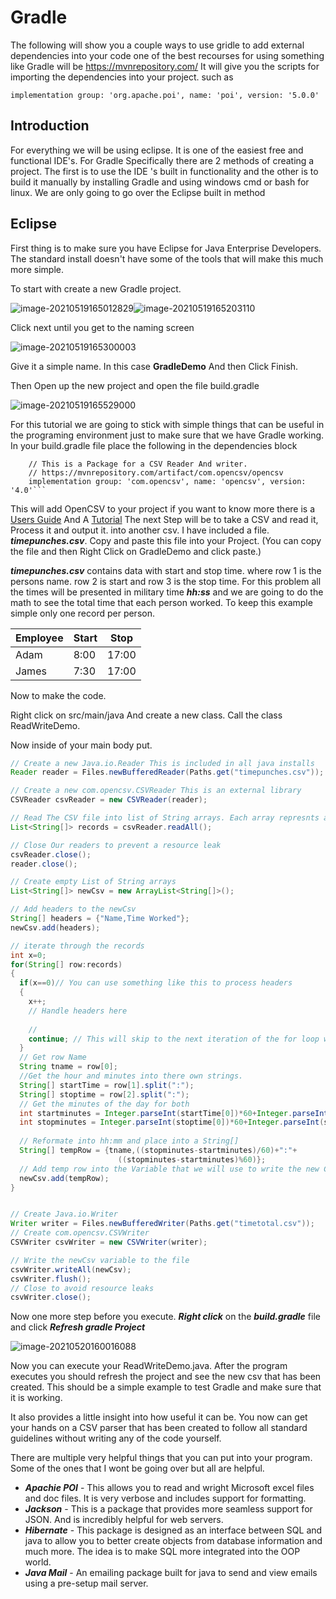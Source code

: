 # Gradle

The following will show you a couple ways to use gridle to add external dependencies into your code one of the best recourses for using something like Gradle will be https://mvnrepository.com/ It will give you the scripts for importing the dependencies into your project. such as 

```
implementation group: 'org.apache.poi', name: 'poi', version: '5.0.0'
```



## Introduction

For everything we will be using eclipse. It is one of the easiest free and functional IDE's. 
For Gradle Specifically there are 2 methods of creating a project.  The first is to use the IDE 's built in functionality and the other is to build it manually by installing Gradle and using windows cmd or bash for linux. We are only going to go over the Eclipse built in method

## Eclipse
First thing is to make sure you have Eclipse for Java Enterprise Developers. The standard install doesn't have some of the tools that will make this much more simple.

To start with create a new Gradle project.

![image-20210519165012829](img\image-20210519165012829.png)![image-20210519165203110](img\image-20210519165203110.png)

Click next until you get to the naming screen

![image-20210519165300003](img\image-20210519165300003.png)

Give it a simple name.  In this case **GradleDemo** And then Click Finish.

Then Open up the new project and open the file build.gradle

![image-20210519165529000](img\image-20210519165529000.png)

For this tutorial we are going to stick with simple things that can be useful in the programing environment just to make sure that we have Gradle working. In your build.gradle file place the following in the dependencies block

```	
	// This is a Package for a CSV Reader And writer. 
	// https://mvnrepository.com/artifact/com.opencsv/opencsv
	implementation group: 'com.opencsv', name: 'opencsv', version: '4.0'```
```

This will add OpenCSV to your project if you want to know more there is a [Users Guide](http://opencsv.sourceforge.net/) And A [Tutorial](https://www.geeksforgeeks.org/reading-csv-file-java-using-opencsv/) The next Step will be to take a CSV and read it, Process it and output it. into another csv. I have included a file. ***timepunches.csv***. Copy and paste this file into your Project. (You can copy the file and then Right Click on GradleDemo and click paste.) 



***timepunches.csv*** contains data with start and stop time. where row 1  is the persons name. row 2 is start and row 3 is the stop time. For this problem all the times will be presented in military time ***hh:ss*** and we are going to do the math to see the total time that each person worked. To keep this example simple only one record per person.

| Employee | Start | Stop  |
| -------- | ----- | ----- |
| Adam     | 8:00  | 17:00 |
| James    | 7:30  | 17:00 |

Now to make the code. 

Right click on src/main/java And create a new class. Call the class ReadWriteDemo.

Now inside of your main body put. 

```java
// Create a new Java.io.Reader This is included in all java installs
Reader reader = Files.newBufferedReader(Paths.get("timepunches.csv"));

// Create a new com.opencsv.CSVReader This is an external library
CSVReader csvReader = new CSVReader(reader);

// Read The CSV file into list of String arrays. Each array represnts a row. 
List<String[]> records = csvReader.readAll();

// Close Our readers to prevent a resource leak
csvReader.close();
reader.close();

// Create empty List of String arrays
List<String[]> newCsv = new ArrayList<String[]>();

// Add headers to the newCsv
String[] headers = {"Name,Time Worked"};
newCsv.add(headers);

// iterate through the records
int x=0;
for(String[] row:records)
{
  if(x==0)// You can use something like this to process headers
  {
    x++;
    // Handle headers here
        
    //
    continue; // This will skip to the next iteration of the for loop without.
  }
  // Get row Name
  String tname = row[0];
  //Get the hour and minutes into there own strings. 
  String[] startTime = row[1].split(":");
  String[] stoptime = row[2].split(":");
  // Get the minutes of the day for both
  int startminutes = Integer.parseInt(startTime[0])*60+Integer.parseInt(startTime[1]);
  int stopminutes = Integer.parseInt(stoptime[0])*60+Integer.parseInt(startTime[1]);
  
  // Reformate into hh:mm and place into a String[]
  String[] tempRow = {tname,((stopminutes-startminutes)/60)+":"+
      					((stopminutes-startminutes)%60)};
  // Add temp row into the Variable that we will use to write the new CSV
  newCsv.add(tempRow);
}


// Create Java.io.Writer
Writer writer = Files.newBufferedWriter(Paths.get("timetotal.csv"));
// Create com.opencsv.CSVWriter
CSVWriter csvWriter = new CSVWriter(writer);

// Write the newCsv variable to the file
csvWriter.writeAll(newCsv);
csvWriter.flush();
// Close to avoid resource leaks
csvWriter.close();

```

Now one more step before you execute. ***Right click*** on the ***build.gradle*** file and click ***Refresh gradle Project***

![image-20210520160016088](img\image-20210520160016088.png)

Now you can execute your ReadWriteDemo.java.  After the program executes you should refresh the project and see the new csv that has been created. This should be a simple example to test Gradle and make sure that it is working. 

It also provides a little insight into how useful it can be. You now can get your hands on a CSV parser that has been created to follow all standard guidelines without writing any of the code yourself.

There are multiple very helpful things that you can put into your program. Some of the ones that I wont be going over but all are helpful.

- ***Apachie POI*** - This allows you to read and wright Microsoft excel files and doc files. It is very verbose and includes support for formatting.
- ***Jackson*** - This is a package that provides more seamless support for JSON. And is incredibly helpful for web servers.
- ***Hibernate*** - This package is designed as an interface between SQL and java to allow you to better create objects from database information and much more. The idea is to make SQL more integrated into the OOP world. 
- ***Java Mail*** - An emailing package built for java to send and view emails using a pre-setup mail server. 
